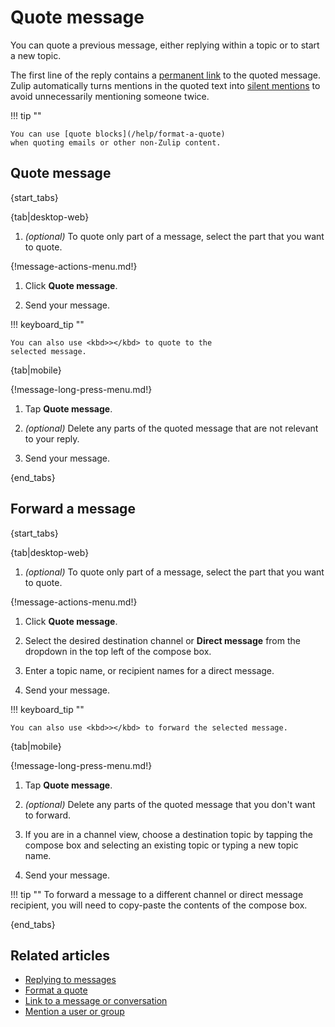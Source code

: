 # Quote message

You can quote a previous message, either replying within a topic or to
start a new topic.

The first line of the reply contains a [permanent link][link-to-message]
to the quoted message. Zulip automatically turns mentions in the quoted text
into [silent mentions](/help/mention-a-user-or-group#silently-mention-a-user)
to avoid unnecessarily mentioning someone twice.

!!! tip ""

    You can use [quote blocks](/help/format-a-quote)
    when quoting emails or other non-Zulip content.

## Quote message

{start_tabs}

{tab|desktop-web}

1. *(optional)* To quote only part of a message, select the part that you want
   to quote.

{!message-actions-menu.md!}

1. Click **Quote message**.

1. Send your message.

!!! keyboard_tip ""

    You can also use <kbd>></kbd> to quote to the
    selected message.

{tab|mobile}

{!message-long-press-menu.md!}

1. Tap **Quote message**.

1. *(optional)* Delete any parts of the quoted message that are not
   relevant to your reply.

1. Send your message.

{end_tabs}

## Forward a message

{start_tabs}

{tab|desktop-web}

1. *(optional)* To quote only part of a message, select the part that you want
   to quote.

{!message-actions-menu.md!}

1. Click **Quote message**.

1. Select the desired destination channel or **Direct message** from the dropdown
   in the top left of the compose box.

1. Enter a topic name, or recipient names for a direct message.

1. Send your message.

!!! keyboard_tip ""

    You can also use <kbd>></kbd> to forward the selected message.

{tab|mobile}

{!message-long-press-menu.md!}

1. Tap **Quote message**.

1. *(optional)* Delete any parts of the quoted message that you don't want to
   forward.

1. If you are in a channel view, choose a destination topic by tapping the
   compose box and selecting an existing topic or typing a new topic name.

1. Send your message.

!!! tip ""
    To forward a message to a different channel or direct message recipient,
    you will need to copy-paste the contents of the compose box.

{end_tabs}

## Related articles

* [Replying to messages](/help/replying-to-messages)
* [Format a quote](/help/format-a-quote)
* [Link to a message or conversation][link-to-message]
* [Mention a user or group](/help/mention-a-user-or-group)

[link-to-message]: /help/link-to-a-message-or-conversation
